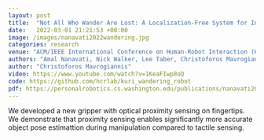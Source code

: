 ```yaml
---
layout: post
title:  "Not All Who Wander Are Lost: A Localization-Free System for In-The-Wild Mobile Robot Deployments"
date:   2022-03-01 21:21:53 +00:00
image: /images/nanavati2022wandering.jpg
categories: research
venue: "ACM/IEEE International Conference on Human-Robot Interaction (HRI)"
authors: "Amal Nanavati, Nick Walker, Lee Taber, Christoforos Mavrogiannis, Leila Takayama, Maya Cakmak, Siddhartha Srinivasa"
author: "Christoforos Mavrogiannis"
video: https://www.youtube.com/watch?v=1KeaFIwp8oQ
code: https://github.com/hcrlab/kuri_wandering_robot
pdf: https://personalrobotics.cs.washington.edu/publications/nanavati2022localizationfree.pdf
---
```

We developed a new gripper with optical proximity sensing on fingertips. We demonstrate that proximity sensing enables significantly more accurate object pose estimattion during manipulation compared to tactile sensing.

